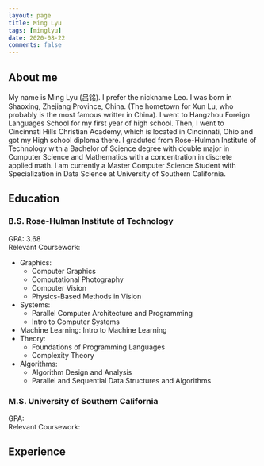 ```yaml
---
layout: page
title: Ming Lyu
tags: [minglyu]
date: 2020-08-22
comments: false
---
```


## About me
My name is Ming Lyu (吕铭). I prefer the nickname Leo. I was born in Shaoxing, Zhejiang Province, China. (The hometown for Xun Lu, who probably is the most famous writter in China). I went to Hangzhou Foreign Languages School for my first year of high school. Then, I went to Cincinnati Hills Christian Academy, which is located in Cincinnati, Ohio 
and got my High school diploma there. I graduted from Rose-Hulman Institute of Technology with a Bachelor of Science degree with double major in Computer Science and Mathematics with a concentration in discrete applied math. I am currently a Master Computer Science Student with Specialization in Data Science at University of Southern California.

## Education
### B.S. Rose-Hulman Institute of Technology
GPA: 3.68  
Relevant Coursework:
* Graphics:
  * Computer Graphics
  * Computational Photography
  * Computer Vision
  * Physics-Based Methods in Vision
* Systems:  
  * Parallel Computer Architecture and Programming
  * Intro to Computer Systems
* Machine Learning: Intro to Machine Learning
* Theory:
  * Foundations of Programming Languages
  * Complexity Theory
* Algorithms:
  * Algorithm Design and Analysis
  * Parallel and Sequential Data Structures and Algorithms

### M.S. University of Southern California
GPA:  
Relevant Coursework:

## Experience
